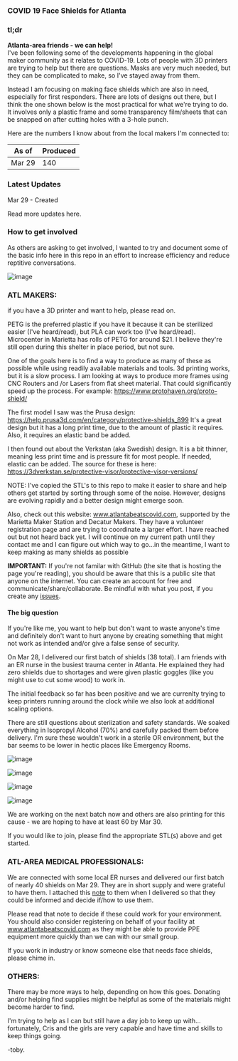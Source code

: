 ### COVID 19 Face Shields for Atlanta

### tl;dr

**Atlanta-area friends - we can help!**  
I've been following some of the developments happening in the global maker community as it relates to COVID-19. Lots of people with 3D printers are trying to help but there are questions. Masks are very much needed, but they can be complicated to make, so I've stayed away from them. 

Instead I am focusing on making face shields which are also in need, especially for first responders. There are lots of designs out there, but I think the one shown below is the most practical for what we're trying to do. It involves only a plastic frame and some transparency film/sheets that can be snapped on after cutting holes with a 3-hole punch.

Here are the numbers I know about from the local makers I'm connected to:

| As of | Produced |   
| --- | --- |   
| Mar 29 | 140 |  


### Latest Updates

Mar 29 - Created 

Read more updates here.


### How to get involved

As others are asking to get involved, I wanted to try and document some of the basic info here in this repo in an effort to increase efficiency and reduce reptitive conversations. 

![image](https://user-images.githubusercontent.com/28732130/77839446-cda6ca00-714a-11ea-9460-1a4e14842591.png)


### ATL MAKERS:
if you have a 3D printer and want to help, please read on. 

PETG is the preferred plastic if you have it because it can be sterilized easier (I've heard/read), but PLA can work too (I've heard/read). Microcenter in Marietta has rolls of PETG for around $21. I believe they're still open during this shelter in place period, but not sure.

One of the goals here is to find a way to produce as many of these as possible while using readily available materials and tools.  3d printing works, but it is a slow process.  I am looking at ways to produce more frames using CNC Routers and /or Lasers from flat sheet material.  That could significantly speed up the process.  For example: https://www.protohaven.org/proto-shield/

The first model I saw was the Prusa design:  https://help.prusa3d.com/en/category/protective-shields_899  It's a great design but it has a long print time, due to the amount of plastic it requires.  Also, it requires an elastic band be added.

I then found out about the Verkstan (aka Swedish) design.  It is a bit thinner, meaning less print time and is pressure fit for most people.  If needed, elastic can be added.  The source for these is here: https://3dverkstan.se/protective-visor/protective-visor-versions/  

NOTE: I've copied the STL's to this repo to make it easier to share and help others get started by sorting through some of the noise. However, designs are evolving rapidly and a better design might emerge soon.

Also, check out this website: www.atlantabeatscovid.com, supported by the Marietta Maker Station and Decatur Makers.  They have a volunteer registration page and are trying to coordinate a larger effort.  I have reached out but not heard back yet.  I  will continue on my current path until they contact me and I can figure out which way to go...in the meantime, I want to keep making as many shields as possible

**IMPORTANT:**  If you're not familar with GitHub (the site that is hosting the page you're reading), you should be aware that this is a public site that anyone on the internet. You can create an account for free and communicate/share/collaborate.  Be mindful with what you post, if you create any [issues](https://github.com/tboneATL/covid-19-response/issues). 

#### The big question
If you're like me, you want to help but don't want to waste anyone's time and definitely don't want to hurt anyone by creating something that might not work as intended and/or give a false sense of security.  

On Mar 28, I delivered our first batch of shields (38 total).  I am friends with an ER nurse in the busiest trauma center in Atlanta. He explained they had zero shields due to shortages and were given plastic goggles (like you might use to cut some wood) to work in.  

The initial feedback so far has been positive and we are currenlty trying to keep printers running around the clock while we also look at additional scaling options.  

There are still questions about steriization and safety standards.  We soaked everything in Isopropyl Alcohol (70%) and carefully packed them before delivery.  I'm sure these wouldn't work in a sterile OR environment, but the bar seems to be lower in hectic places like Emergency Rooms.

![image](https://user-images.githubusercontent.com/28732130/77842409-bf16dd80-715f-11ea-926b-c969aaf2a592.png)

![image](https://user-images.githubusercontent.com/28732130/77842414-d2c24400-715f-11ea-833c-70b2c12e223e.png)

![image](https://user-images.githubusercontent.com/28732130/77841070-2c287400-715c-11ea-8c16-78e49b587549.png)

![image](https://user-images.githubusercontent.com/28732130/77841219-4dd62b00-715d-11ea-8d81-7591d63f6d39.png)


We are working on the next batch now and others are also printing for this cause - we are hoping to have at least 60 by Mar 30.  

If you would like to join, please find the appropriate STL(s) above and get started.  


### ATL-AREA MEDICAL PROFESSIONALS:
We are connected with some local ER nurses and delivered our first batch of nearly 40 shields on Mar 29.  They are in short supply and were grateful to have them.  I attached this [note](Documents/Important-info-for-face-shields.md) to them when I delivered so that they could be informed and decide if/how to use them.  

Please read that note to decide if these could work for your environment.  You should also consider registering on behalf of your facility at  www.atlantabeatscovid.com as they might be able to provide PPE equipment more quickly than we can with our small group.

If you work in industry or know someone else that needs face shields, please chime in.

### OTHERS: 
There may be more ways to help, depending on how this goes. Donating and/or helping find supplies might be helpful as some of the materials might become harder to find. 

I'm trying to help as I can but still have a day job to keep up with... fortunately, Cris and the girls are very capable and have time and skills to keep things going. 

-toby.      
